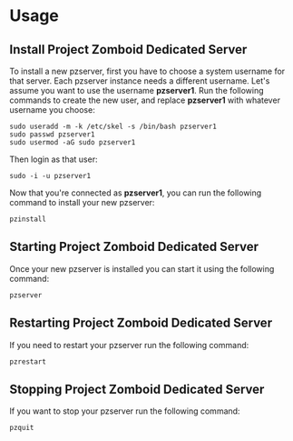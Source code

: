# Usage

## Install Project Zomboid Dedicated Server
To install a new pzserver, first you have to choose a system username for that server. Each pzserver instance needs a different username. Let's assume you want to use the username **pzserver1**. Run the following commands to create the new user, and replace **pzserver1** with whatever username you choose:

	sudo useradd -m -k /etc/skel -s /bin/bash pzserver1
	sudo passwd pzserver1
	sudo usermod -aG sudo pzserver1

Then login as that user:

	sudo -i -u pzserver1

Now that you're connected as **pzserver1**, you can run the following command to install your new pzserver:

	pzinstall

## Starting Project Zomboid Dedicated Server
Once your new pzserver is installed you can start it using the following command:

	pzserver

## Restarting Project Zomboid Dedicated Server
If you need to restart your pzserver run the following command:

	pzrestart

## Stopping Project Zomboid Dedicated Server
If you want to stop your pzserver run the following command:

	pzquit
